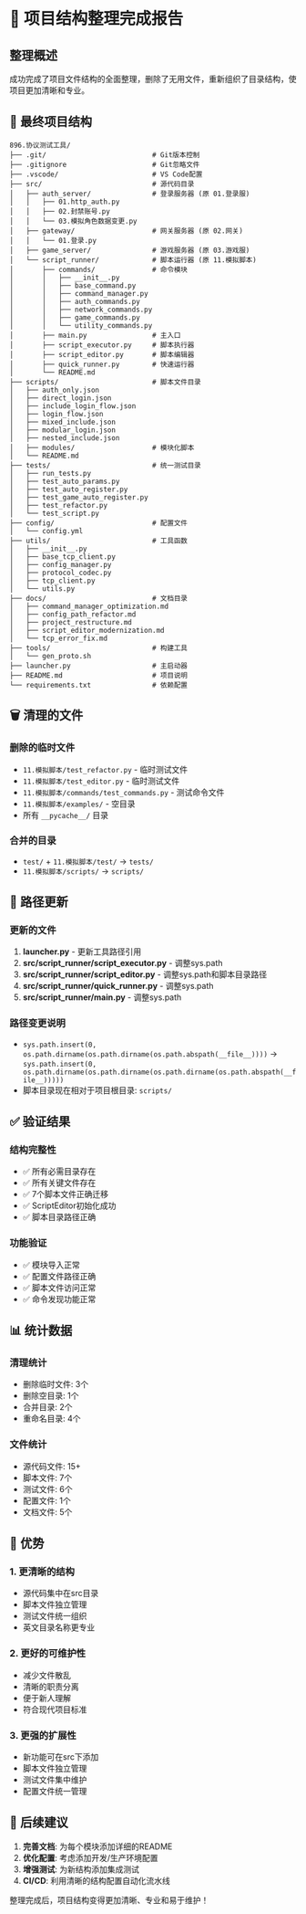 # 🎯 项目结构整理完成报告

## 整理概述
成功完成了项目文件结构的全面整理，删除了无用文件，重新组织了目录结构，使项目更加清晰和专业。

## 📁 最终项目结构

```
896.协议测试工具/
├── .git/                          # Git版本控制
├── .gitignore                     # Git忽略文件
├── .vscode/                       # VS Code配置
├── src/                           # 源代码目录
│   ├── auth_server/               # 登录服务器 (原 01.登录服)
│   │   ├── 01.http_auth.py
│   │   ├── 02.封禁账号.py
│   │   └── 03.模拟角色数据变更.py
│   ├── gateway/                   # 网关服务器 (原 02.网关)
│   │   └── 01.登录.py
│   ├── game_server/               # 游戏服务器 (原 03.游戏服)
│   └── script_runner/             # 脚本运行器 (原 11.模拟脚本)
│       ├── commands/              # 命令模块
│       │   ├── __init__.py
│       │   ├── base_command.py
│       │   ├── command_manager.py
│       │   ├── auth_commands.py
│       │   ├── network_commands.py
│       │   ├── game_commands.py
│       │   └── utility_commands.py
│       ├── main.py                # 主入口
│       ├── script_executor.py     # 脚本执行器
│       ├── script_editor.py       # 脚本编辑器
│       ├── quick_runner.py        # 快速运行器
│       └── README.md
├── scripts/                       # 脚本文件目录
│   ├── auth_only.json
│   ├── direct_login.json
│   ├── include_login_flow.json
│   ├── login_flow.json
│   ├── mixed_include.json
│   ├── modular_login.json
│   ├── nested_include.json
│   ├── modules/                   # 模块化脚本
│   └── README.md
├── tests/                         # 统一测试目录
│   ├── run_tests.py
│   ├── test_auto_params.py
│   ├── test_auto_register.py
│   ├── test_game_auto_register.py
│   ├── test_refactor.py
│   └── test_script.py
├── config/                        # 配置文件
│   └── config.yml
├── utils/                         # 工具函数
│   ├── __init__.py
│   ├── base_tcp_client.py
│   ├── config_manager.py
│   ├── protocol_codec.py
│   ├── tcp_client.py
│   └── utils.py
├── docs/                          # 文档目录
│   ├── command_manager_optimization.md
│   ├── config_path_refactor.md
│   ├── project_restructure.md
│   ├── script_editor_modernization.md
│   └── tcp_error_fix.md
├── tools/                         # 构建工具
│   └── gen_proto.sh
├── launcher.py                    # 主启动器
├── README.md                      # 项目说明
└── requirements.txt               # 依赖配置
```

## 🗑️ 清理的文件

### 删除的临时文件
- `11.模拟脚本/test_refactor.py` - 临时测试文件
- `11.模拟脚本/test_editor.py` - 临时测试文件
- `11.模拟脚本/commands/test_commands.py` - 测试命令文件
- `11.模拟脚本/examples/` - 空目录
- 所有 `__pycache__/` 目录

### 合并的目录
- `test/` + `11.模拟脚本/test/` → `tests/`
- `11.模拟脚本/scripts/` → `scripts/`

## 🔧 路径更新

### 更新的文件
1. **launcher.py** - 更新工具路径引用
2. **src/script_runner/script_executor.py** - 调整sys.path
3. **src/script_runner/script_editor.py** - 调整sys.path和脚本目录路径
4. **src/script_runner/quick_runner.py** - 调整sys.path
5. **src/script_runner/main.py** - 调整sys.path

### 路径变更说明
- `sys.path.insert(0, os.path.dirname(os.path.dirname(os.path.abspath(__file__))))` 
  → `sys.path.insert(0, os.path.dirname(os.path.dirname(os.path.dirname(os.path.abspath(__file__)))))`
- 脚本目录现在相对于项目根目录: `scripts/`

## ✅ 验证结果

### 结构完整性
- ✅ 所有必需目录存在
- ✅ 所有关键文件存在
- ✅ 7个脚本文件正确迁移
- ✅ ScriptEditor初始化成功
- ✅ 脚本目录路径正确

### 功能验证
- ✅ 模块导入正常
- ✅ 配置文件路径正确
- ✅ 脚本文件访问正常
- ✅ 命令发现功能正常

## 📊 统计数据

### 清理统计
- 删除临时文件: 3个
- 删除空目录: 1个
- 合并目录: 2个
- 重命名目录: 4个

### 文件统计
- 源代码文件: 15+
- 脚本文件: 7个
- 测试文件: 6个
- 配置文件: 1个
- 文档文件: 5个

## 🚀 优势

### 1. 更清晰的结构
- 源代码集中在src目录
- 脚本文件独立管理
- 测试文件统一组织
- 英文目录名称更专业

### 2. 更好的可维护性
- 减少文件散乱
- 清晰的职责分离
- 便于新人理解
- 符合现代项目标准

### 3. 更强的扩展性
- 新功能可在src下添加
- 脚本文件独立管理
- 测试文件集中维护
- 配置文件统一管理

## 🎯 后续建议

1. **完善文档**: 为每个模块添加详细的README
2. **优化配置**: 考虑添加开发/生产环境配置
3. **增强测试**: 为新结构添加集成测试
4. **CI/CD**: 利用清晰的结构配置自动化流水线

整理完成后，项目结构变得更加清晰、专业和易于维护！
